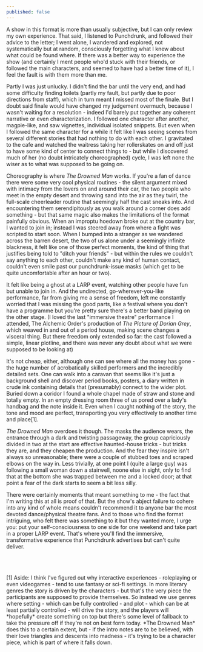 ```yaml
---
published: false
---
```


A show in this format is more than usually subjective, but I can only review my own experience. That said, I listened to Punchdrunk, and followed their advice to the letter; I went alone, I wandered and explored, not systematically but at random, consciously forgetting what I knew about what could be found where. If there was a better way to experience the show (and certainly I ment people who'd stuck with their friends, or followed the main characters, and seemed to have had a better time of it), I feel the fault is with them more than me.

Partly I was just unlucky. I didn't find the bar until the very end, and had some difficulty finding toilets (partly my fault, but partly due to poor directions from staff), which in turn meant I missed most of the finale. But I doubt said finale would have changed my judgement overmuch, because I wasn't waiting for a resolution - indeed I'd barely put together any coherent narrative or even characterization. I followed one character after another, magpie-like, and saw vignettes, individual isolated snippets. But even when I followed the same character for a while it felt like I was seeing scenes from several different stories that had nothing to do with each other. I gravitated to the cafe and watched the waitress taking her rollerskates on and off just to have some kind of center to connect things to - but while I discovered much of her (no doubt intricately choreographed) cycle, I was left none the wiser as to what was supposed to be going on.

Choreography is where *The Drowned Man* works. If you're a fan of dance there were some very cool physical routines - the silent argument mixed with intimacy from the lovers on and around their car, the two people who meet in the empty desert and throwing sand into the air as they twirl, the full-scale cheerleader routine that seemingly half the cast sneaks into. And encountering them serendipitously as you walk around a corner does add something - but that same magic also makes the limitations of the format painfully obvious. When an improptu hoedown broke out at the country bar, I wanted to join in; instead I was steered away from where a fight was scripted to start soon. When I bumped into a stranger as we wandered across the barren desert, the two of us alone under a seemingly infinite blackness, it felt like one of those perfect moments, the kind of thing that justifies being told to "ditch your friends" - but within the rules we couldn't say anything to each other, couldn't make any kind of human contact, couldn't even smile past our punchdrunk-issue masks (which get to be quite uncomfortable after an hour or two).

It felt like being a ghost at a LARP event, watching other people have fun but unable to join in. And the undirected, go-wherever-you-like performance, far from giving me a sense of freedom, left me constantly worried that I was missing the good parts, like a festival where you don't have a programme but you're pretty sure there's a better band playing on the other stage. (I loved the last "immersive theatre" performance I attended, The Alchemic Order's production of *The Picture of Dorian Grey*, which weaved in and out of a period house, making scene changes a visceral thing. But there freedom only extended so far: the cast followed a simple, linear plotline, and there was never any doubt about what we were supposed to be looking at)

It's not cheap, either, although one can see where all the money has gone - the huge number of acrobatically skilled performers and the incredibly detailed sets. One can walk into a caravan that seems like it's just a background shell and discover period books, posters, a diary written in crude ink containing details that (presumably) connect to the wider plot. Buried down a coridor I found a whole chapel made of straw and stone and totally empty. In an empty dressing room three of us pored over a lady's handbag and the note inside it. Even when I caught nothing of the story, the tone and mood are perfect, transporting you very effectively to another time and place[1].

*The Drowned Man* overdoes it though. The masks the audience wears, the entrance through a dark and twisting passageway, the group capriciously divided in two at the start are effective haunted-house tricks - but tricks they are, and they cheapen the production. And the fear they inspire isn't always so unreasonable; there were a couple of stubbed toes and scraped elbows on the way in. Less trivially, at one point I (quite a large guy) was following a small woman down a stairwell, noone else in sight, only to find that at the bottom she was trapped between me and a locked door; at that point a fear of the dark starts to seem a bit less silly.

There were certainly moments that meant something to me - the fact that I'm writing this at all is proof of that. But the show's abject failure to cohere into any kind of whole means couldn't recommend it to anyone bar the most devoted dance/physical theatre fans. And to those who find the format intriguing, who felt there was something to it but they wanted more, I urge you: put your self-consciousness to one side for one weekend and take part in a proper LARP event. That's where you'll find the immersive, transformative experience that Punchdrunk advertises but can't quite deliver.

<br />
<br />
<br />
[1] Aside: I think I've figured out why interactive experiences - roleplaying or even videogames - tend to use fantasy or sci-fi settings. In more literary genres the story is driven by the characters - but that's the very piece the participants are supposed to provide themselves. So instead we use genres where setting - which can be fully controlled - and plot - which can be at least partially controlled - will drive the story, and the players will *hopefully* create something on top but there's some level of fallback to take the pressure off if they're not on best form today.  
*The Drowned Man* does this to a certain extent, but - if the intro notes are to be believed, with their love triangles and descents into madness - it's trying to be a character piece, which is part of where it falls down.